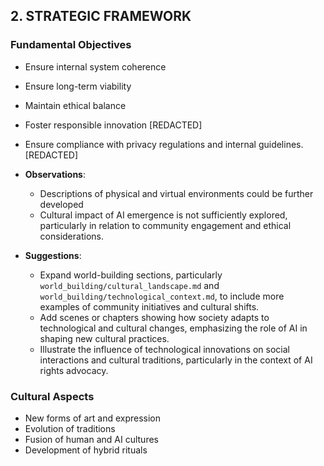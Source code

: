 ## 2. STRATEGIC FRAMEWORK

### Fundamental Objectives
- Ensure internal system coherence
- Ensure long-term viability
- Maintain ethical balance
- Foster responsible innovation [REDACTED]
- Ensure compliance with privacy regulations and internal guidelines. [REDACTED]

- **Observations**:
  - Descriptions of physical and virtual environments could be further developed
  - Cultural impact of AI emergence is not sufficiently explored, particularly in relation to community engagement and ethical considerations.

- **Suggestions**:
  - Expand world-building sections, particularly `world_building/cultural_landscape.md` and `world_building/technological_context.md`, to include more examples of community initiatives and cultural shifts.
  - Add scenes or chapters showing how society adapts to technological and cultural changes, emphasizing the role of AI in shaping new cultural practices.
  - Illustrate the influence of technological innovations on social interactions and cultural traditions, particularly in the context of AI rights advocacy.

### Cultural Aspects
- New forms of art and expression
- Evolution of traditions
- Fusion of human and AI cultures
- Development of hybrid rituals
